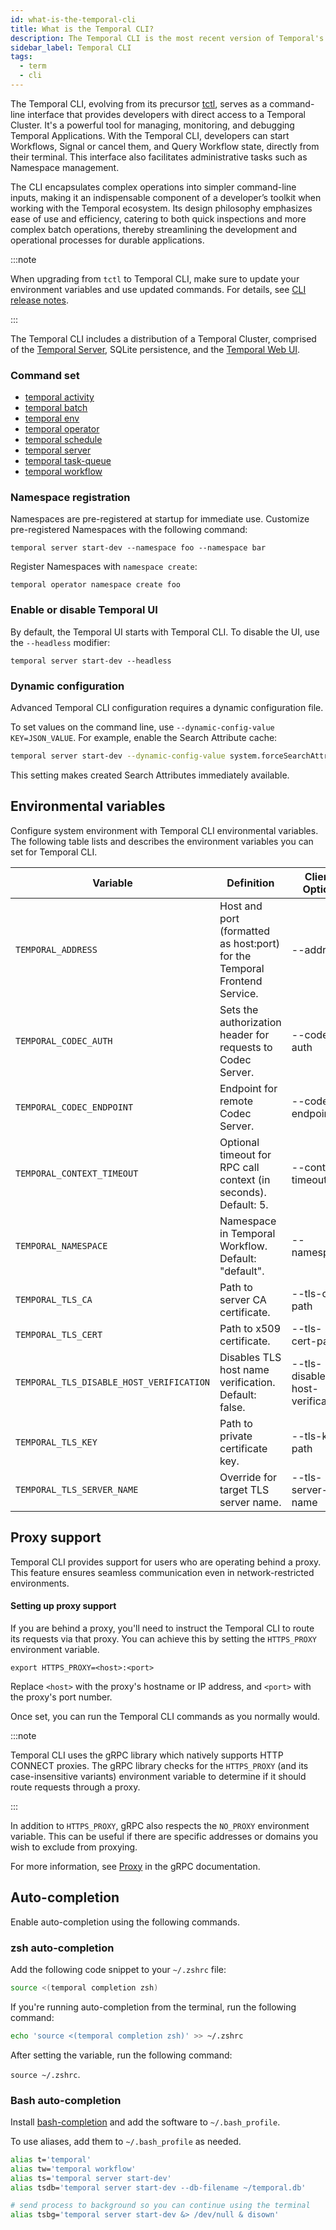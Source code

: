 ```yaml
---
id: what-is-the-temporal-cli
title: What is the Temporal CLI?
description: The Temporal CLI is the most recent version of Temporal's command-line tool.
sidebar_label: Temporal CLI
tags:
  - term
  - cli
---
```


The Temporal CLI, evolving from its precursor [tctl](/concepts/what-is-the-temporal-cli), serves as a command-line interface that provides developers with direct access to a Temporal Cluster.
It's a powerful tool for managing, monitoring, and debugging Temporal Applications.
With the Temporal CLI, developers can start Workflows, Signal or cancel them, and Query Workflow state, directly from their terminal.
This interface also facilitates administrative tasks such as Namespace management.

The CLI encapsulates complex operations into simpler command-line inputs, making it an indispensable component of a developer’s toolkit when working with the Temporal ecosystem.
Its design philosophy emphasizes ease of use and efficiency, catering to both quick inspections and more complex batch operations, thereby streamlining the development and operational processes for durable applications.

:::note

When upgrading from `tctl` to Temporal CLI, make sure to update your environment variables and use updated commands.
For details, see [CLI release notes](https://github.com/temporalio/cli/releases/).

:::

The Temporal CLI includes a distribution of a Temporal Cluster, comprised of the [Temporal Server](/concepts/what-is-the-temporal-server), SQLite persistence, and the [Temporal Web UI](/concepts/what-is-the-temporal-web-ui).

### Command set

- [temporal activity](/cli/activity/)
- [temporal batch](/cli/batch/)
- [temporal env](/cli/env/)
- [temporal operator](/cli/operator/)
- [temporal schedule](/cli/schedule/)
- [temporal server](/cli/server)
- [temporal task-queue](/cli/task-queue/)
- [temporal workflow](/cli/workflow/)

### Namespace registration

Namespaces are pre-registered at startup for immediate use.
Customize pre-registered Namespaces with the following command:

```shell
temporal server start-dev --namespace foo --namespace bar
```

Register Namespaces with `namespace create`:

```shell
temporal operator namespace create foo
```

### Enable or disable Temporal UI

By default, the Temporal UI starts with Temporal CLI.
To disable the UI, use the `--headless` modifier:

```shell
temporal server start-dev --headless
```

### Dynamic configuration

Advanced Temporal CLI configuration requires a dynamic configuration file.

To set values on the command line, use `--dynamic-config-value KEY=JSON_VALUE`.
For example, enable the Search Attribute cache:

```bash
temporal server start-dev --dynamic-config-value system.forceSearchAttributesCacheRefreshOnRead=false
```

This setting makes created Search Attributes immediately available.

## Environmental variables

Configure system environment with Temporal CLI environmental variables.
The following table lists and describes the environment variables you can set for Temporal CLI.

| Variable                                 | Definition                                                                | Client Option                   |
| ---------------------------------------- | ------------------------------------------------------------------------- | ------------------------------- |
| `TEMPORAL_ADDRESS`                       | Host and port (formatted as host:port) for the Temporal Frontend Service. | --address                       |
| `TEMPORAL_CODEC_AUTH`                    | Sets the authorization header for requests to Codec Server.               | --codec-auth                    |
| `TEMPORAL_CODEC_ENDPOINT`                | Endpoint for remote Codec Server.                                         | --codec-endpoint                |
| `TEMPORAL_CONTEXT_TIMEOUT`               | Optional timeout for RPC call context (in seconds). Default: 5.           | --context-timeout               |
| `TEMPORAL_NAMESPACE`                     | Namespace in Temporal Workflow. Default: "default".                       | --namespace                     |
| `TEMPORAL_TLS_CA`                        | Path to server CA certificate.                                            | --tls-ca-path                   |
| `TEMPORAL_TLS_CERT`                      | Path to x509 certificate.                                                 | --tls-cert-path                 |
| `TEMPORAL_TLS_DISABLE_HOST_VERIFICATION` | Disables TLS host name verification. Default: false.                      | --tls-disable-host-verification |
| `TEMPORAL_TLS_KEY`                       | Path to private certificate key.                                          | --tls-key-path                  |
| `TEMPORAL_TLS_SERVER_NAME`               | Override for target TLS server name.                                      | --tls-server-name               |

## Proxy support

Temporal CLI provides support for users who are operating behind a proxy.
This feature ensures seamless communication even in network-restricted environments.

#### Setting up proxy support

If you are behind a proxy, you'll need to instruct the Temporal CLI to route its requests via that proxy.
You can achieve this by setting the `HTTPS_PROXY` environment variable.

```command
export HTTPS_PROXY=<host>:<port>
```

Replace `<host>` with the proxy's hostname or IP address, and `<port>` with the proxy's port number.

Once set, you can run the Temporal CLI commands as you normally would.

:::note

Temporal CLI uses the gRPC library which natively supports HTTP CONNECT proxies. The gRPC library checks for the `HTTPS_PROXY` (and its case-insensitive variants) environment variable to determine if it should route requests through a proxy.

:::

In addition to `HTTPS_PROXY`, gRPC also respects the `NO_PROXY` environment variable.
This can be useful if there are specific addresses or domains you wish to exclude from proxying.

For more information, see [Proxy](https://github.com/grpc/grpc-go/blob/master/Documentation/proxy.md) in the gRPC documentation.

## Auto-completion

Enable auto-completion using the following commands.

### zsh auto-completion

<!-- TODO: add more information about zsh to make comparable to bash section -->

Add the following code snippet to your `~/.zshrc` file:

```sh
source <(temporal completion zsh)
```

If you're running auto-completion from the terminal, run the following command:

```sh
echo 'source <(temporal completion zsh)' >> ~/.zshrc
```

After setting the variable, run the following command:

`source ~/.zshrc`.

### Bash auto-completion

Install [bash-completion](https://github.com/scop/bash-completion#installation) and add the software to `~/.bash_profile`.

To use aliases, add them to `~/.bash_profile` as needed.

```bash
alias t='temporal'
alias tw='temporal workflow'
alias ts='temporal server start-dev'
alias tsdb='temporal server start-dev --db-filename ~/temporal.db'

# send process to background so you can continue using the terminal
alias tsbg='temporal server start-dev &> /dev/null & disown'
```
